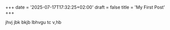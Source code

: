 +++
date = '2025-07-17T17:32:25+02:00'
draft = false
title = 'My First Post'
+++


jhvj jbk bkjb lbhvgu tc v,hb


